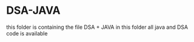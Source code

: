 # DSA-JAVA
this folder is containing the file DSA + JAVA in this folder all java and DSA code is available
